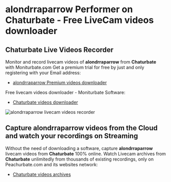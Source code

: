 # alondrraparrow Performer on Chaturbate - Free LiveCam videos downloader

## Chaturbate Live Videos Recorder

Monitor and record livecam videos of **alondrraparrow** from **Chaturbate** with Moniturbate.com
Get a premium trial for free by just and only registering with your Email address:
* [alondrraparrow Premium videos downloader](https://moniturbate.com/request-demo-licence-key.html)

Free livecam videos downloader - Moniturbate Software:
* [Chaturbate videos downloader](https://moniturbate.com/moniturbate-download-software.html)

![alondrraparrow livecam videos recorder](https://peachurnet.com/templates/moniturbate-software.png)


## Capture alondrraparrow videos from the Cloud and watch your recordings on Streaming

Without the need of downloading a software, capture **alondrraparrow** livecam videos from **Chaturbate** 100% online.
Watch Livecam archives from **Chaturbate** unlimitedly from thousands of existing recordings, only on Peachurbate.com and its websites network:
* [Chaturbate videos archives](https://peachurnet.com/)